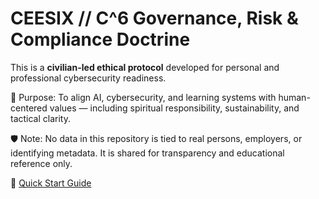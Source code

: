 # CEESIX // C^6 Governance, Risk & Compliance Doctrine

This is a **civilian-led ethical protocol** developed for personal and professional cybersecurity readiness.

🧭 Purpose:
To align AI, cybersecurity, and learning systems with human-centered values — including spiritual responsibility, sustainability, and tactical clarity.

🛡️ Note:
No data in this repository is tied to real persons, employers, or identifying metadata. It is shared for transparency and educational reference only.


📎 [Quick Start Guide](CEESIX/Doctrine/QUICK_START.md)
